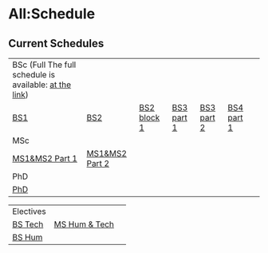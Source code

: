 






All:Schedule
============






Current Schedules
-----------------




|  |  |  |  |  |  |  |
| --- | --- | --- | --- | --- | --- | --- |
| BSc (Full The full schedule is available: [at the link](https://docs.google.com/spreadsheets/d/1wJtbTxo-ZPmBIt27BKQizwxtVM4_1sKA9vDyxGBAq-w/edit#gid=398810915))
 | [BS1](https://docs.google.com/spreadsheets/d/1wJtbTxo-ZPmBIt27BKQizwxtVM4_1sKA9vDyxGBAq-w/edit#gid=833790814) | [BS2](https://docs.google.com/spreadsheets/d/1wJtbTxo-ZPmBIt27BKQizwxtVM4_1sKA9vDyxGBAq-w/edit#gid=853942015) | [BS2 block 1](https://docs.google.com/spreadsheets/d/1wJtbTxo-ZPmBIt27BKQizwxtVM4_1sKA9vDyxGBAq-w/edit#gid=853942015) | [BS3 part 1](https://docs.google.com/spreadsheets/d/1wJtbTxo-ZPmBIt27BKQizwxtVM4_1sKA9vDyxGBAq-w/edit#gid=1309470909) | [BS3 part 2](https://docs.google.com/spreadsheets/d/1wJtbTxo-ZPmBIt27BKQizwxtVM4_1sKA9vDyxGBAq-w/edit#gid=50260034) | [BS4 part 1](https://docs.google.com/spreadsheets/d/1wJtbTxo-ZPmBIt27BKQizwxtVM4_1sKA9vDyxGBAq-w/edit#gid=1003503927) |
| MSc
 | [MS1&MS2 Part 1](https://docs.google.com/spreadsheets/d/1wJtbTxo-ZPmBIt27BKQizwxtVM4_1sKA9vDyxGBAq-w/edit#gid=734382502) | [MS1&MS2 Part 2](https://docs.google.com/spreadsheets/d/1wJtbTxo-ZPmBIt27BKQizwxtVM4_1sKA9vDyxGBAq-w/edit#gid=962774196) |
| PhD
 | [PhD](https://docs.google.com/spreadsheets/d/1lMFQzarNJyoX6jU8PT1-qGHO_qUM2BRBgkucQ1ZQq6U/edit?usp=sharing) |



|  |  |  |
| --- | --- | --- |
| Electives
 | [BS Tech](https://docs.google.com/spreadsheets/d/1bm0TudJCdISN05ZlmZrGa3hHolGdCgHc/edit#gid=2046289412) | [MS Hum & Tech](https://docs.google.com/spreadsheets/d/1bm0TudJCdISN05ZlmZrGa3hHolGdCgHc/edit#gid=1002832296) |
| [BS Hum](https://docs.google.com/spreadsheets/d/1bm0TudJCdISN05ZlmZrGa3hHolGdCgHc/edit#gid=995125866) |










